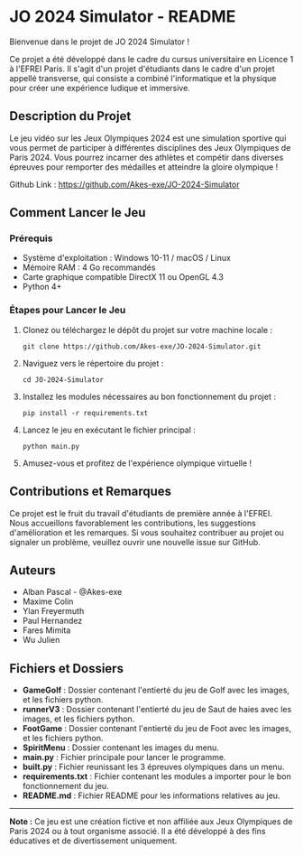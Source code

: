 # JO 2024 Simulator - README

Bienvenue dans le projet de JO 2024 Simulator !

Ce projet a été développé dans le cadre du cursus universitaire en Licence 1 à l'EFREI Paris. Il s'agit d'un projet d'étudiants dans le cadre d'un projet appellé transverse, qui consiste a combiné l'informatique et la physique pour créer une expérience ludique et immersive.

## Description du Projet

Le jeu vidéo sur les Jeux Olympiques 2024 est une simulation sportive qui vous permet de participer à différentes disciplines des Jeux Olympiques de Paris 2024. Vous pourrez incarner des athlètes  et compétir dans diverses épreuves pour remporter des médailles et atteindre la gloire olympique !

Github Link : https://github.com/Akes-exe/JO-2024-Simulator

## Comment Lancer le Jeu

### Prérequis
- Système d'exploitation : Windows 10-11 / macOS / Linux
- Mémoire RAM : 4 Go recommandés
- Carte graphique compatible DirectX 11 ou OpenGL 4.3
- Python 4+

### Étapes pour Lancer le Jeu

1. Clonez ou téléchargez le dépôt du projet sur votre machine locale :

   ```
   git clone https://github.com/Akes-exe/JO-2024-Simulator.git
   ```

2. Naviguez vers le répertoire du projet :

   ```
   cd JO-2024-Simulator
   ```

3. Installez les modules nécessaires au bon fonctionnement du projet :
   
   ```
   pip install -r requirements.txt
   ```
   
4. Lancez le jeu en exécutant le fichier principal :

   ```
   python main.py
   ```

5. Amusez-vous et profitez de l'expérience olympique virtuelle !

## Contributions et Remarques

Ce projet est le fruit du travail d'étudiants de première année à l'EFREI. Nous accueillons favorablement les contributions, les suggestions d'amélioration et les remarques. Si vous souhaitez contribuer au projet ou signaler un problème, veuillez ouvrir une nouvelle issue sur GitHub.

## Auteurs

- Alban Pascal - @Akes-exe
- Maxime Colin
- Ylan Freyermuth
- Paul Hernandez
- Fares Mimita
- Wu Julien

## Fichiers et Dossiers

- **GameGolf** : Dossier contenant l'entierté du jeu de Golf avec les images, et les fichiers python.
- **runnerV3** : Dossier contenant l'entierté du jeu de Saut de haies avec les images, et les fichiers python.
- **FootGame** : Dossier contenant l'entierté du jeu de Foot avec les images, et les fichiers python.
- **SpiritMenu** : Dossier contenant les images du menu.
- **main.py** : Fichier principale pour lancer le programme.
- **built.py** : Fichier reunissant les 3 épreuves olympiques dans un menu.
- **requirements.txt** : Fichier contenant les modules a importer pour le bon fonctionnement du jeu.
- **README.md** : Fichier README pour les informations relatives au jeu.

---

**Note :** Ce jeu est une création fictive et non affiliée aux Jeux Olympiques de Paris 2024 ou à tout organisme associé. Il a été développé à des fins éducatives et de divertissement uniquement.
